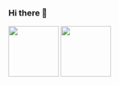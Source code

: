 ### Hi there 👋
<p float="left">
  <img src="https://i.imgur.com/3EdAQ4p.png" width="100" align="middle"/>
  <img src="https://i.imgur.com/6vxpewY.png" width="100" align="middle" /> 
</p>
